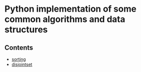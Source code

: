 # Python implementation of some common algorithms and data structures

## Contents
* [sorting](sorting.md)
* [disjointset](disjointset.md)